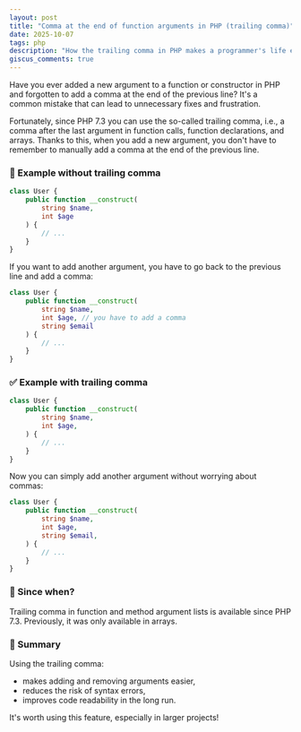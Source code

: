 ```yaml
---
layout: post
title: "Comma at the end of function arguments in PHP (trailing comma)"
date: 2025-10-07
tags: php
description: "How the trailing comma in PHP makes a programmer's life easier when working with function and constructor arguments. ,"
giscus_comments: true
---
```


Have you ever added a new argument to a function or constructor in PHP and forgotten to add a comma at the end of the previous line? It's a common mistake that can lead to unnecessary fixes and frustration.

Fortunately, since PHP 7.3 you can use the so-called trailing comma, i.e., a comma after the last argument in function calls, function declarations, and arrays. Thanks to this, when you add a new argument, you don't have to remember to manually add a comma at the end of the previous line.

### 🛑 Example without trailing comma

```php
class User {
    public function __construct(
        string $name,
        int $age
    ) {
        // ...
    }
}
```

If you want to add another argument, you have to go back to the previous line and add a comma:

```php
class User {
    public function __construct(
        string $name,
        int $age, // you have to add a comma
        string $email
    ) {
        // ...
    }
}
```

### ✅ Example with trailing comma

```php
class User {
    public function __construct(
        string $name,
        int $age,
    ) {
        // ...
    }
}
```

Now you can simply add another argument without worrying about commas:

```php
class User {
    public function __construct(
        string $name,
        int $age,
        string $email,
    ) {
        // ...
    }
}
```

### 📅 Since when?

Trailing comma in function and method argument lists is available since PHP 7.3. Previously, it was only available in arrays.

### 📝 Summary

Using the trailing comma:

- makes adding and removing arguments easier,
- reduces the risk of syntax errors,
- improves code readability in the long run.

It's worth using this feature, especially in larger projects!
